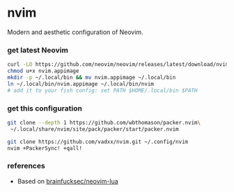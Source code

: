 # nvim
Modern and aesthetic configuration of Neovim.

### get latest Neovim
```bash
curl -LO https://github.com/neovim/neovim/releases/latest/download/nvim.appimage
chmod u+x nvim.appimage
mkdir -p ~/.local/bin && mv nvim.appimage ~/.local/bin
ln ~/.local/bin/nvim.appimage ~/.local/bin/nvim
# add it to your fish config: set PATH $HOME/.local/bin $PATH
```

### get this configuration
```bash
git clone --depth 1 https://github.com/wbthomason/packer.nvim\
 ~/.local/share/nvim/site/pack/packer/start/packer.nvim

git clone https://github.com/vadxx/nvim.git ~/.config/nvim
nvim +PackerSync! +qall!
```

### references
* Based on [brainfucksec/neovim-lua](https://github.com/brainfucksec/neovim-lua)
